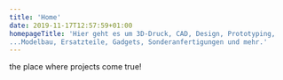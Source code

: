 ```yaml
---
title: 'Home'
date: 2019-11-17T12:57:59+01:00
homepageTitle: 'Hier geht es um 3D-Druck, CAD, Design, Prototyping, 
...Modelbau, Ersatzteile, Gadgets, Sonderanfertigungen und mehr.'
---
```


the place where projects come true!

